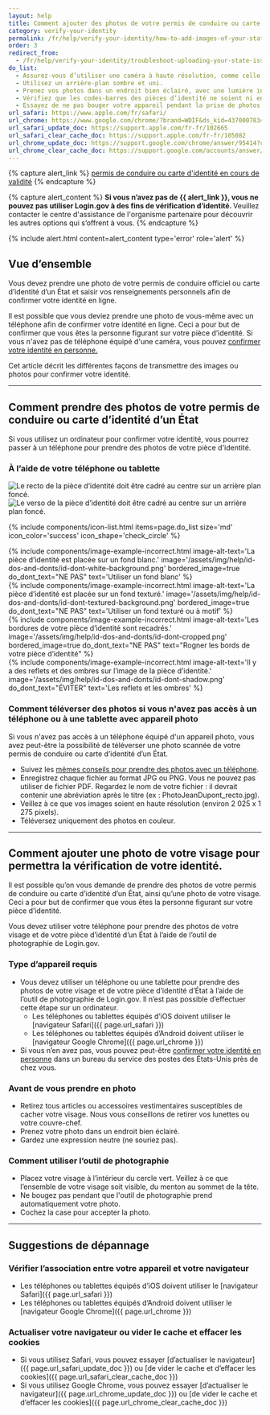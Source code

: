 ```yaml
---
layout: help
title: Comment ajouter des photos de votre permis de conduire ou carte d’identité d’un État
category: verify-your-identity
permalink: /fr/help/verify-your-identity/how-to-add-images-of-your-state-issued-id/
order: 3
redirect_from:
  - /fr/help/verify-your-identity/troubleshoot-uploading-your-state-issued-id/
do_list:
  - Assurez-vous d’utiliser une caméra à haute résolution, comme celle d’un smartphone ou d’une tablette. La webcam de votre ordinateur risque en effet de ne pas prendre de photos bien nettes.
  - Utilisez un arrière-plan sombre et uni.
  - Prenez vos photos dans un endroit bien éclairé, avec une lumière indirecte.
  - Vérifiez que les codes-barres des pièces d’identité ne soient ni endommagés, ni sales.
  - Essayez de ne pas bouger votre appareil pendant la prise de photos. Il peut être utile de poser vos bras sur une table pour rester stable.
url_safari: https://www.apple.com/fr/safari/
url_chrome: https://www.google.com/chrome/?brand=WDIF&ds_kid=43700078347700321&gad_source=1&gclid=CjwKCAjww_iwBhApEiwAuG6ccAvZWVPqrBawjLCJp6uWvrMplezDwWVR7AnWXZhu-4He4V3oXJBOrRoCtTwQAvD_BwE&gclsrc=aw.ds&hl=fr
url_safari_update_doc: https://support.apple.com/fr-fr/102665
url_safari_clear_cache_doc: https://support.apple.com/fr-fr/105082
url_chrome_update_doc: https://support.google.com/chrome/answer/95414?co=GENIE.Platform%3DAndroid&hl=fr&oco=1
url_chrome_clear_cache_doc: https://support.google.com/accounts/answer/32050?co=GENIE.Platform%3DAndroid&hl=fr&oco=1
---
```


{% capture alert_link %}
  <a href="/fr/help/verify-your-identity/accepted-identification-documents/" class="usa-link">permis de conduire ou carte d'identité en cours de validité</a>
{% endcapture %}

{% capture alert_content %}
  <strong>
    Si vous n’avez pas de {{ alert_link }}, vous ne pouvez pas utiliser Login.gov à des fins de vérification d’identité.
  </strong>
  Veuillez contacter le centre d'assistance de l'organisme partenaire pour découvrir les autres options qui s’offrent à vous.
{% endcapture %}

{%
  include alert.html
  content=alert_content
  type='error'
  role='alert'
%}

## Vue d’ensemble

Vous devez prendre une photo de votre permis de conduire officiel ou carte d’identité d’un État et saisir vos renseignements personnels afin de confirmer votre identité en ligne.

Il est possible que vous deviez prendre une photo de vous-même avec un téléphone afin de confirmer votre identité en ligne. Ceci a pour but de confirmer que vous êtes la personne figurant sur votre pièce d’identité. Si vous n'avez pas de téléphone équipé d'une caméra, vous pouvez [confirmer votre identité en personne.](/fr/help/verify-your-identity/verify-your-identity-in-person/)

Cet article décrit les différentes façons de transmettre des images ou photos pour confirmer votre identité.

---

## Comment prendre des photos de votre permis de conduire ou carte d’identité d’un État

Si vous utilisez un ordinateur pour confirmer votre identité, vous pourrez passer à un téléphone pour prendre des photos de votre pièce d'identité.

### À l’aide de votre téléphone ou tablette

<div class="grid-row grid-gap margin-bottom-2">
  <div class="tablet:grid-col">
    <img alt="Le recto de la pièce d’identité doit être cadré au centre sur un arrière plan foncé." src="{{ site.baseurl }}/assets/img/help/id-dos-and-donts/id-do-front.png" />
  </div>
  <div class="tablet:grid-col">
    <img alt="Le verso de la pièce d’identité doit être cadré au centre sur un arrière plan foncé." src="{{ site.baseurl }}/assets/img/help/id-dos-and-donts/id-do-back.png" />
  </div>
</div>

{%
  include components/icon-list.html
  items=page.do_list
  size='md'
  icon_color='success'
  icon_shape='check_circle'
%}

<div class="grid-row grid-gap">
  <div class="tablet:grid-col">
    {%
      include components/image-example-incorrect.html
      image-alt-text='La pièce d’identité est placée sur un fond blanc.'
      image='/assets/img/help/id-dos-and-donts/id-dont-white-background.png'
      bordered_image=true
      do_dont_text="NE PAS"
      text='Utiliser un fond blanc'
    %}
  </div>
  <div class="tablet:grid-col">
    {%
      include components/image-example-incorrect.html
      image-alt-text='La pièce d’identité est placée sur un fond texturé.'
      image='/assets/img/help/id-dos-and-donts/id-dont-textured-background.png'
      bordered_image=true
      do_dont_text="NE PAS"
      text='Utiliser un fond texturé ou à motif'
    %}
  </div>
</div>
<div class="grid-row grid-gap">
  <div class="tablet:grid-col">
    {%
      include components/image-example-incorrect.html
      image-alt-text='Les bordures de votre pièce d’identité sont recadrés.'
      image='/assets/img/help/id-dos-and-donts/id-dont-cropped.png'
      bordered_image=true
      do_dont_text="NE PAS"
      text="Rogner les bords de votre pièce d’identité"
    %}
  </div>
  <div class="tablet:grid-col">
    {%
      include components/image-example-incorrect.html
      image-alt-text='Il y a des reflets et des ombres sur l’image de la pièce d’identité.'
      image='/assets/img/help/id-dos-and-donts/id-dont-shadow.png'
      do_dont_text="ÉVITER"
      text='Les reflets et les ombres'
    %}
  </div>
</div>

### Comment téléverser des photos si vous n'avez pas accès à un téléphone ou à une tablette avec appareil photo

Si vous n'avez pas accès à un téléphone équipé d'un appareil photo, vous avez peut-être la possibilité de téléverser une photo scannée de votre permis de conduire ou carte d’identité d’un État.

* Suivez les [mêmes conseils pour prendre des photos avec un téléphone](#à-laide-de-votre-téléphone-ou-tablette).
* Enregistrez chaque fichier au format JPG ou PNG. Vous ne pouvez pas utiliser de fichier PDF. Regardez le nom de votre fichier : il devrait contenir une abréviation après le titre (ex : PhotoJeanDupont_recto.jpg).
* Veillez à ce que vos images soient en haute résolution (environ 2 025 x 1 275 pixels).
* Téléversez uniquement des photos en couleur.

---

## Comment ajouter une photo de votre visage pour permettra la vérification de votre identité.

Il est possible qu’on vous demande de prendre des photos de votre permis de conduire ou carte d’identité d’un État, ainsi qu’une photo de votre visage. Ceci a pour but de confirmer que vous êtes la personne figurant sur votre pièce d’identité.

Vous devez utiliser votre téléphone pour prendre des photos de votre visage et de votre pièce d’identité d’un État à l’aide de l’outil de photographie de Login.gov.

### Type d’appareil requis

* Vous devez utiliser un téléphone ou une tablette pour prendre des photos de votre visage et de votre pièce d’identité d’État à l’aide de l’outil de photographie de Login.gov. Il n’est pas possible d’effectuer cette étape sur un ordinateur.
    * Les téléphones ou tablettes équipés d’iOS doivent utiliser le [navigateur Safari]({{ page.url_safari }})
    * Les téléphones ou tablettes équipés d’Android doivent utiliser le [navigateur Google Chrome]({{ page.url_chrome }})
* Si vous n’en avez pas, vous pouvez peut-être [confirmer votre identité en personne](/fr/help/verify-your-identity/verify-your-identity-in-person/) dans un bureau du service des postes des États-Unis près de chez vous.

### Avant de vous prendre en photo

* Retirez tous articles ou accessoires vestimentaires susceptibles de cacher votre visage. Nous vous conseillons de retirer vos lunettes ou votre couvre-chef.
* Prenez votre photo dans un endroit bien éclairé.
* Gardez une expression neutre (ne souriez pas).

### Comment utiliser l’outil de photographie

* Placez votre visage à l’intérieur du cercle vert. Veillez à ce que l’ensemble de votre visage soit visible, du menton au sommet de la tête.
* Ne bougez pas pendant que l'outil de photographie prend automatiquement votre photo.
* Cochez la case pour accepter la photo.

---

## Suggestions de dépannage

### Vérifier l’association entre votre appareil et votre navigateur
* Les téléphones ou tablettes équipés d’iOS doivent utiliser le [navigateur Safari]({{ page.url_safari }})
* Les téléphones ou tablettes équipés d’Android doivent utiliser le [navigateur Google Chrome]({{ page.url_chrome }})

### Actualiser votre navigateur ou vider le cache et effacer les cookies
* Si vous utilisez Safari, vous pouvez essayer [d’actualiser le navigateur]({{ page.url_safari_update_doc }}) ou [de vider le cache et d’effacer les cookies]({{ page.url_safari_clear_cache_doc }})
* Si vous utilisez Google Chrome, vous pouvez essayer [d’actualiser le navigateur]({{ page.url_chrome_update_doc }}) ou [de vider le cache et d’effacer les cookies]({{ page.url_chrome_clear_cache_doc }})
